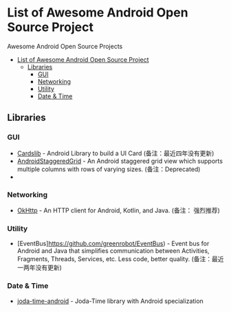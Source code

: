 # List of Awesome Android Open Source Project
Awesome Android Open Source Projects

<!-- TOC -->

- [List of Awesome Android Open Source Project](#list-of-awesome-android-open-source-project)
    - [Libraries](#libraries)
        - [GUI](#gui)
        - [Networking](#networking)
        - [Utility](#utility)
        - [Date & Time](#date--time)

<!-- /TOC -->
 
## Libraries

### GUI

- [Cardslib](https://github.com/gabrielemariotti/cardslib) - Android Library to build a UI Card (备注：最近四年没有更新) 
- [AndroidStaggeredGrid](https://github.com/etsy/AndroidStaggeredGrid) - An Android staggered grid view which supports multiple columns with rows of varying sizes. (备注：Deprecated)  
- 

### Networking
- [OkHttp](https://github.com/square/okhttp) - An HTTP client for Android, Kotlin, and Java. (备注： 强烈推荐)

### Utility
- [EventBus]https://github.com/greenrobot/EventBus) - Event bus for Android and Java that simplifies communication between Activities, Fragments, Threads, Services, etc. Less code, better quality. (备注：最近一两年没有更新)

### Date & Time
- [joda-time-android](https://github.com/dlew/joda-time-android) - Joda-Time library with Android specialization




